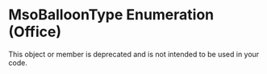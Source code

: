 
# MsoBalloonType Enumeration (Office)

This object or member is deprecated and is not intended to be used in your code.

